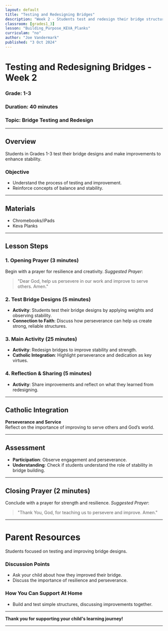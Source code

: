 ```yaml
---
layout: default
title: "Testing and Redesigning Bridges"
description: "Week 2 - Students test and redesign their bridge structures."
classroom: [grades1_3]
lesson: "Building_Purpose_KEVA_Planks"
curriculam: "no"
author: "Joe Vandermark"
published: "3 Oct 2024"
---
```


# Testing and Redesigning Bridges - Week 2

### **Grade**: 1-3  
### **Duration**: 40 minutes  
### **Topic**: Bridge Testing and Redesign

---

## **Overview**
Students in Grades 1-3 test their bridge designs and make improvements to enhance stability.

### **Objective**
- Understand the process of testing and improvement.
- Reinforce concepts of balance and stability.

---

## **Materials**
- Chromebooks/iPads
- Keva Planks

---

## **Lesson Steps**

### **1. Opening Prayer (3 minutes)**
Begin with a prayer for resilience and creativity.
_Suggested Prayer_:  
> "Dear God, help us persevere in our work and improve to serve others. Amen."

### **2. Test Bridge Designs (5 minutes)**
- **Activity**: Students test their bridge designs by applying weights and observing stability.
- **Connection to Faith**: Discuss how perseverance can help us create strong, reliable structures.

### **3. Main Activity (25 minutes)**
- **Activity**: Redesign bridges to improve stability and strength.
- **Catholic Integration**: Highlight perseverance and dedication as key virtues.

### **4. Reflection & Sharing (5 minutes)**
- **Activity**: Share improvements and reflect on what they learned from redesigning.

---

## **Catholic Integration**
**Perseverance and Service**  
Reflect on the importance of improving to serve others and God’s world.

---

## **Assessment**
- **Participation**: Observe engagement and perseverance.
- **Understanding**: Check if students understand the role of stability in bridge building.

---

## **Closing Prayer (2 minutes)**
Conclude with a prayer for strength and resilience.
_Suggested Prayer_:  
> "Thank You, God, for teaching us to persevere and improve. Amen."

---

# Parent Resources

Students focused on testing and improving bridge designs.

### **Discussion Points**
- Ask your child about how they improved their bridge.
- Discuss the importance of resilience and perseverance.

### **How You Can Support At Home**
- Build and test simple structures, discussing improvements together.

---

**Thank you for supporting your child's learning journey!**

---
